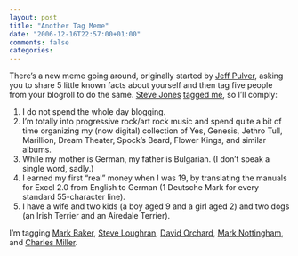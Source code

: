 ```yaml
---
layout: post
title: "Another Tag Meme"
date: "2006-12-16T22:57:00+01:00"
comments: false
categories: 
---
```


<p>There&#8217;s a new meme going around, originally started by <a href="http://pulverblog.pulver.com/archives/006087.html">Jeff Pulver</a>, asking you to share 5 little known facts about yourself and then tag five people from your blogroll to do the same. <a href="http://service-architecture.blogspot.com/index.html">Steve Jones</a> <a href="http://service-architecture.blogspot.com/2006/12/sad-but-it-is-december.html">tagged me</a>, so I&#8217;ll comply:</p>

<ol>
<li>I do not spend the whole day blogging. </li>
<li>I&#8217;m totally into progressive rock/art rock music and spend quite a bit of time organizing my (now digital) collection of Yes, Genesis, Jethro Tull, Marillion, Dream Theater, Spock&#8217;s Beard, Flower Kings, and similar albums.</li>
<li>While my mother is German, my father is Bulgarian. (I don&#8217;t speak a single word, sadly.)</li>
<li>I earned my first &#8220;real&#8221; money when I was 19, by translating the manuals for Excel 2.0 from English to German (1 Deutsche Mark for every standard 55-character line).  </li>
<li>I have a wife and two kids (a boy aged 9 and a girl aged 2) and two dogs (an Irish Terrier and an Airedale Terrier).</li>
</ol>

<p>I&#8217;m tagging <a href="http://www.markbaker.ca/blog/">Mark Baker</a>, <a href="http://www.1060.org/blogxter/publish/5">Steve Loughran</a>, <a href="http://www.pacificspirit.com/blog/">David Orchard</a>, <a href="http://www.mnot.net/blog/">Mark Nottingham</a>, and <a href="http://fishbowl.pastiche.org/">Charles Miller</a>.</p>


